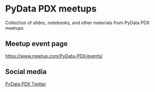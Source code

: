 # PyData PDX meetups
Collection of slides, notebooks, and other materials from PyData PDX meetups

## Meetup event page
https://www.meetup.com/PyData-PDX/events/

## Social media

[PyData PDX Twitter](https://twitter.com/pydatapdx?lang=en)



